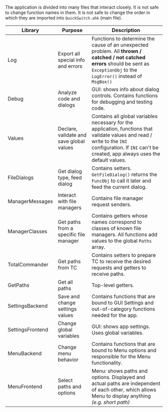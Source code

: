 The application is divided into many files that interact closely. It is not safe to change function names in them. It is not safe to change the order in which they are imported into `QuickSwitch.ahk` (main file).

| Library          | Purpose                                  | Description                                                  |
| ---------------- | ---------------------------------------- | ------------------------------------------------------------ |
| Log              | Export all special info and errors       | Functions to determine the cause of an unexpected problem. All **thrown / catched / not catched errors** should be sent as `ExceptionObj` to the `LogError()` instead of `MsgBox()` |
| Debug            | Analyze code and dialogs                 | GUI: shows info about dialog controls. Contains functions for debugging and testing code. |
| Values           | Declare, validate and save global values | Contains all global variables necessary for the application, functions that validate values and read / write to the `INI` configuration. If `INI` can't be created, app always uses the default values. |
| FileDialogs      | Get dialog type, feed dialog             | Contains setters. `GetFileDialog()`  returns the `FuncObj` to call it later and feed the current dialog. |
| ManagerMessages  | Interact with file managers              | Contains file manager request senders.                       |
| ManagerClasses   | Get paths from a specific file manager   | Contains getters whose names correspond to classes of known file managers. All functions add values to the global `Paths` array. |
| TotalCommander   | Get paths from TC                        | Contains setters to prepare TC to receive the desired requests and getters to receive paths. |
| GetPaths         | Get all paths                            | Top-level getters.                                           |
| SettingsBackend  | Save and change settings values          | Contains functions that are bound to GUI Settings and out-of-category functions needed for the app. |
| SettingsFrontend | Change global variables                  | GUI: shows app settings. Uses global variables.              |
| MenuBackend      | Change menu behavior                     | Contains functions that are bound to Menu options and responsible for the Menu functionality. |
| MenuFrontend     | Select paths and options                 | Menu: shows paths and options. Displayed and actual paths are independent of each other,    which allows Menu to display anything *(e.g. short path)* |

